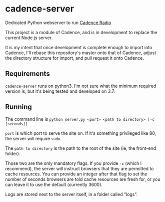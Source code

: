 # cadence-server
Dedicated Python webserver to run [Cadence Radio](https://github.com/kenellorando/cadence/)

This project is a module of Cadence, and is in development to replace the current Node.js server.

It is my intent that once development is complete enough to import into Cadence, I'll rebase this repository's master onto that of Cadence, adjust the directory structure for import, and pull request it onto Cadence.

## Requirements

`cadence-server` runs on python3. I'm not sure what the minimum required version is, but it's being tested and developed on 3.7.

## Running

The command line is `python server.py <port> <path to directory> [-c [seconds]]`

`port` is which port to serve the site on. If it's something privileged like 80, the server will require `sudo`.

The `path to directory` is the path to the root of the site (ie, the front-end folder).

Those two are the only mandatory flags. If you provide `-c` (which I recommend), the server will instruct browsers that they are permitted to cache resources. You can provide an integer after that flag to set the number of seconds browsers are told cache resources are fresh for, or you can leave it to use the default (currently 3600).

Logs are stored next to the server itself, in a folder called "logs".
